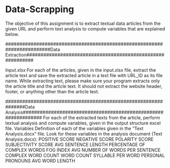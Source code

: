# Data-Scrapping
The objective of this assignment is to extract textual data articles from the given URL and perform text analysis to compute variables that are explained below.

########################################################################Data Extraction###########################################################

Input.xlsx
For each of the articles, given in the input.xlsx file, extract the article text and save the extracted article in a text file with URL_ID as its file name.
While extracting text, please make sure your program extracts only the article title and the article text. 
It should not extract the website header, footer, or anything other than the article text. 

###############################################################Data Analysis###############################################################
For each of the extracted texts from the article, perform textual analysis and compute variables, given in the output structure excel file. 
Variables
Definition of each of the variables given in the “Text Analysis.docx” file.
Look for these variables in the analysis document (Text Analysis.docx):
POSITIVE SCORE
NEGATIVE SCORE
POLARITY SCORE
SUBJECTIVITY SCORE
AVG SENTENCE LENGTH
PERCENTAGE OF COMPLEX WORDS
FOG INDEX
AVG NUMBER OF WORDS PER SENTENCE
COMPLEX WORD COUNT
WORD COUNT
SYLLABLE PER WORD
PERSONAL PRONOUNS
AVG WORD LENGTH


